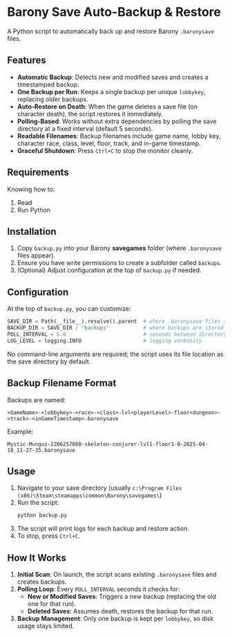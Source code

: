 # Barony Save Auto-Backup & Restore

A Python script to automatically back up and restore Barony `.baronysave` files.

## Features

- **Automatic Backup**: Detects new and modified saves and creates a timestamped backup.
- **One Backup per Run**: Keeps a single backup per unique `lobbykey`, replacing older backups.
- **Auto-Restore on Death**: When the game deletes a save file (on character death), the script restores it immediately.
- **Polling-Based**: Works without extra dependencies by polling the save directory at a fixed interval (default 5 seconds).
- **Readable Filenames**: Backup filenames include game name, lobby key, character race, class, level, floor, track, and in-game timestamp.
- **Graceful Shutdown**: Press `Ctrl+C` to stop the monitor cleanly.

## Requirements

Knowing how to:
1. Read
2. Run Python

## Installation

1. Copy `backup.py` into your Barony **savegames** folder (where `.baronysave` files appear).
2. Ensure you have write permissions to create a subfolder called `backups`.
3. (Optional) Adjust configuration at the top of `backup.py` if needed.

## Configuration

At the top of `backup.py`, you can customize:

```python
SAVE_DIR = Path(__file__).resolve().parent  # where .baronysave files are
BACKUP_DIR = SAVE_DIR / "backups"           # where backups are stored
POLL_INTERVAL = 5.0                         # seconds between directory checks
LOG_LEVEL = logging.INFO                    # logging verbosity
```

No command-line arguments are required; the script uses its file location as the save directory by default.

## Backup Filename Format

Backups are named:

```
<GameName>-<lobbykey>-<race>-<class>-lvl<playerLevel>-floor<dungeon>-<track>-<inGameTimestamp>.baronysave
```

Example:

```
Mystic-Mungus-2206257080-skeleton-conjurer-lvl1-floor1-0-2025-04-18_11-27-35.baronysave
```

## Usage

1. Navigate to your save directory (usually `c:\Program Files (x86)\Steam\steamapps\common\Barony\savegames\`)
2. Run the script:
   ```bash
   python backup.py
   ```
3. The script will print logs for each backup and restore action.
4. To stop, press `Ctrl+C`.

## How It Works

1. **Initial Scan**: On launch, the script scans existing `.baronysave` files and creates backups.
2. **Polling Loop**: Every `POLL_INTERVAL` seconds it checks for:
   - **New or Modified Saves**: Triggers a new backup (replacing the old one for that run).
   - **Deleted Saves**: Assumes death, restores the backup for that run.
3. **Backup Management**: Only one backup is kept per `lobbykey`, so disk usage stays limited.